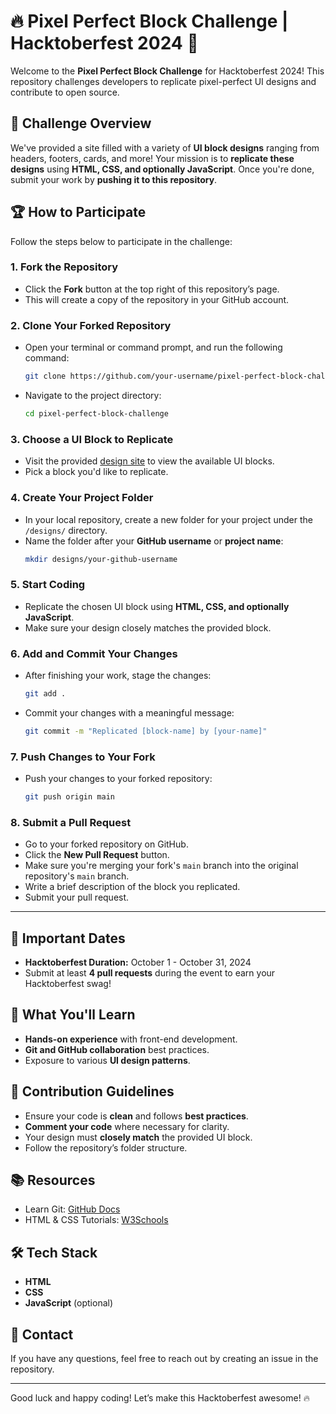 # 🔥 **Pixel Perfect Block Challenge** | Hacktoberfest 2024 🚀

Welcome to the **Pixel Perfect Block Challenge** for Hacktoberfest 2024! This repository challenges developers to replicate pixel-perfect UI designs and contribute to open source.

## 📝 Challenge Overview
We've provided a site filled with a variety of **UI block designs** ranging from headers, footers, cards, and more! Your mission is to **replicate these designs** using **HTML, CSS, and optionally JavaScript**. Once you're done, submit your work by **pushing it to this repository**.

## 🏆 How to Participate

Follow the steps below to participate in the challenge:

### 1. Fork the Repository
- Click the **Fork** button at the top right of this repository’s page.
- This will create a copy of the repository in your GitHub account.

### 2. Clone Your Forked Repository
- Open your terminal or command prompt, and run the following command:
   ```bash
   git clone https://github.com/your-username/pixel-perfect-block-challenge.git
   ```
- Navigate to the project directory:
   ```bash
   cd pixel-perfect-block-challenge
   ```

### 3. Choose a UI Block to Replicate
- Visit the provided [design site](#) to view the available UI blocks.
- Pick a block you'd like to replicate.

### 4. Create Your Project Folder
- In your local repository, create a new folder for your project under the `/designs/` directory.
- Name the folder after your **GitHub username** or **project name**:
   ```bash
   mkdir designs/your-github-username
   ```

### 5. Start Coding
- Replicate the chosen UI block using **HTML, CSS, and optionally JavaScript**.
- Make sure your design closely matches the provided block.

### 6. Add and Commit Your Changes
- After finishing your work, stage the changes:
   ```bash
   git add .
   ```
- Commit your changes with a meaningful message:
   ```bash
   git commit -m "Replicated [block-name] by [your-name]"
   ```

### 7. Push Changes to Your Fork
- Push your changes to your forked repository:
   ```bash
   git push origin main
   ```

### 8. Submit a Pull Request
- Go to your forked repository on GitHub.
- Click the **New Pull Request** button.
- Make sure you're merging your fork's `main` branch into the original repository's `main` branch.
- Write a brief description of the block you replicated.
- Submit your pull request.

---

## 📅 Important Dates
- **Hacktoberfest Duration:** October 1 - October 31, 2024
- Submit at least **4 pull requests** during the event to earn your Hacktoberfest swag!

## 🎯 What You'll Learn
- **Hands-on experience** with front-end development.
- **Git and GitHub collaboration** best practices.
- Exposure to various **UI design patterns**.

## 👥 Contribution Guidelines
- Ensure your code is **clean** and follows **best practices**.
- **Comment your code** where necessary for clarity.
- Your design must **closely match** the provided UI block.
- Follow the repository’s folder structure.

## 📚 Resources
- Learn Git: [GitHub Docs](https://docs.github.com/en/get-started/quickstart/set-up-git)
- HTML & CSS Tutorials: [W3Schools](https://www.w3schools.com/)

## 🛠 Tech Stack
- **HTML**
- **CSS**
- **JavaScript** (optional)

## 💬 Contact
If you have any questions, feel free to reach out by creating an issue in the repository.

---

Good luck and happy coding! Let’s make this Hacktoberfest awesome! 🔥
